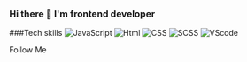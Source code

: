 ### Hi there 👋 I'm frontend developer


###Tech skills
![JavaScript](https://img.shields.io/badge/-JavaScript-1C1C1C?style=for-the-badge&logo=javascript)
![Html](https://img.shields.io/badge/-html-1C1C1C?style=for-the-badge&logo=html)
![CSS](https://img.shields.io/badge/-css-1C1C1C?style=for-the-badge&logo=css)
![SCSS](https://img.shields.io/badge/-scss-1C1C1C?style=for-the-badge&logo=scss)
![VScode](https://img.shields.io/badge/-vscode-1C1C1C?style=for-the-badge&logo=vscode)


Follow Me

<!--
**Nikita9950/Nikita9950** is a ✨ _special_ ✨ repository because its `README.md` (this file) appears on your GitHub profile.

Here are some ideas to get you started:

- 🔭 I’m currently working on ...
- 🌱 I’m currently learning ...
- 👯 I’m looking to collaborate on ...
- 🤔 I’m looking for help with ...
- 💬 Ask me about ...
- 📫 How to reach me: ...
- 😄 Pronouns: ...
- ⚡ Fun fact: ...
-->
